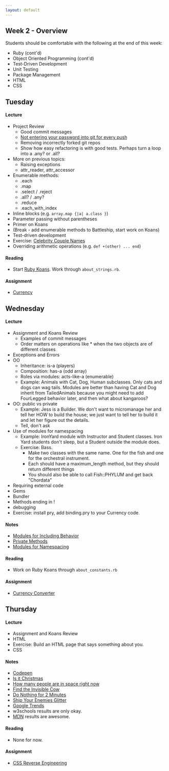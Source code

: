 ```yaml
---
layout: default
---
```


## Week 2 - Overview

Students should be comfortable with the following at the end of this week:

* Ruby (cont'd)
* Object Oriented Programming (cont'd)
* Test-Driven Development
* Unit Testing
* Package Management
* HTML
* CSS

## Tuesday

#### Lecture

* Project Review
  * Good commit messages
  * [Not entering your password into git for every push](https://help.github.com/articles/caching-your-github-password-in-git/)
  * Removing incorrectly forked git repos
  * Show how easy refactoring is with good tests.  Perhaps turn a loop into a .any? or .all?
* More on previous topics:
  * Raising exceptions
  * attr_reader, attr_accessor
* Enumerable methods:
  * .each
  * .map
  * .select / .reject
  * .all? / .any?
  * .reduce
  * .each_with_index
* Inline blocks (e.g. `array.map {|a| a.class }`)
* Parameter passing without parentheses
* Primer on Koans
* (Break - add enumerable methods to Battleship, start work on Koans)
* Test-driven development
* Exercise: [Celebrity Couple Names](https://github.com/masonfmatthews/rails_assignments/tree/master/exercises/celebrity_couple_names) <!-- Bombed spectacularly.  Not a good example for TDD.  Need a class to show how TDD works. -->
* Overriding arithmetic operations (e.g. `def +(other) ... end`)

#### Reading

* Start [Ruby Koans](http://rubykoans.com/).  Work through `about_strings.rb`.

#### Assignment

* [Currency](https://github.com/tiyd-rails-2015-01/currency)


## Wednesday

#### Lecture

* Assignment and Koans Review
  * Examples of commit messages
  * Order matters on operations like * when the two objects are of different classes
* Exceptions and Errors
* OO
  * Inheritance: is-a (players)
  * Composition: has-a (odd array)
  * Roles via modules: acts-like-a (enumerable)
  * Example: Animals with Cat, Dog, Human subclasses.  Only cats and dogs can wag tails.  Modules are better than having Cat and Dog inherit from TailedAnimals because you might need to add FourLegged behavior later, and then what about kangaroos?
* OO: public vs private
  * Example: Jess is a Builder.  We don't want to micromanage her and tell her HOW to build the house; we just want to tell her to build it and let her figure out the details.
  * Tell, don't ask
* Use of modules for namespacing
  * Example: IronYard module with Instructor and Student classes.  Iron Yard students don't sleep, but a Student outside the module does.
  * Exercise: Bass.
    * Make two classes with the same name.  One for the fish and one for the orchestral instrument.
    * Each should have a maximum_length method, but they should return different things
    * You should also be able to call Fish::PHYLUM and get back "Chordata"
* Requiring external code
* Gems
* Bundler
* Methods ending in !
* debugging
* Exercise: install pry, add binding.pry to your Currency code.

#### Notes

* [Modules for Including Behavior](w2-2/modules.rb)
* [Private Methods](w2-2/modules2.rb)
* [Modules for Namespacing](w2-2/modules3.rb)

#### Reading

* Work on Ruby Koans through `about_constants.rb`

#### Assignment

* [Currency Converter](https://github.com/tiyd-rails-2015-01/currency_converter)


## Thursday

#### Lecture

* Assignment and Koans Review
* HTML
* Exercise: Build an HTML page that says something about you.
* CSS

#### Notes

* [Codepen](http://codepen.io)
* [Is it Christmas](http://isitchristmas.com)
* [How many people are in space right now](http://howmanypeopleareinspacerightnow.com)
* [Find the Invisible Cow](http://findtheinvisiblecow.com/)
* [Do Nothing for 2 Minutes](http://www.donothingfor2minutes.com/)
* [Ship Your Enemies Glitter](http://shipyourenemiesglitter.com/)
* [Google Trends](https://trends.google.com)
* w3schools results are only okay.
* [MDN](https://developer.mozilla.org/en-US/) results are awesome.

#### Reading

* None for now.

#### Assignment

* [CSS Reverse Engineering](https://github.com/tiyd-rails-2015-01/css_reverse_engineering)


<!--
## Friday

#### Lecture

* Assignment and Koans Review
* Human Learning: agile development practices
  * Iterate (this gets back to feedback cycles).
  * Build fully-functional apps during each iteration.
  * Example: Build an ecommerce site for T-shirts.  You know you want it to:
    * Accept credit card payments from customers
    * Allow orders to be made for specific size and color of shirts
    * Allow color/size combos to be marked as out-of-stock
    * Send sale e-mails
  * Pair programming (this gets back to feedback cycles)
  * Diagram: Feedback cycles of escalating size
* git branching
* .gitignore
* git pull
* Pair Programming Details

## Weekend Assignment - As Pairs

[Google Scholar Screen Scraper](https://github.com/tiyd-rails-2015-01/screen_scraper)

<!--
Still haven't done:

* Exercise: Pair on NILM example
* SCSS
* Bourbon
* Monkey patching exercise: Date class.
  * Calories method/instance variable.  
  * Flavor method.  Return a string that's the same every time.
  * Create a few dates.
  * Now call `Date.today.flavor`.
* Returning objects when true/false is expected
* Exercise: ??? [Employees and Departments](https://github.com/masonfmatthews/rails_assignments/tree/master/exercises/employees_and_departments)
* Trying to change an array in an outer scope inside a called function.
* Floating point arithmetic
-->
